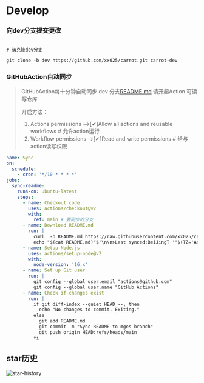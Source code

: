 # Develop

### 向dev分支提交更改


```shell

# 请克隆dev分支

git clone -b dev https://github.com/xx025/carrot.git carrot-dev

```

### GitHubAction自动同步

> GitHubAction每十分钟自动同步 dev 分支[README.md](https://github.com/xx025/carrot/blob/dev/README.md)
> 请开起Action 可读写仓库
>
> 开启方法：
> 1. Actions permissions -->[✔]Allow all actions and reusable workflows # 允许action运行
> 2. Workflow permissions-->[✔]Read and write permissions # 给与action读写权限

```yml
name: Sync
on:
  schedule:
    - cron: '*/10 * * * *'
jobs:
  sync-readme:
    runs-on: ubuntu-latest
    steps:
      - name: Checkout code
        uses: actions/checkout@v2
        with:
          ref: main # 要同步的分支
      - name: Download README.md
        run: |
          curl  -o README.md https://raw.githubusercontent.com/xx025/carrot/dev/README.md
          echo "$(cat README.md)"$'\n\n>Last synced:BeiJingT '"$(TZ='Asia/Shanghai' date +'%Y-%m-%d %H:%M:%S')" > README.md
      - name: Setup Node.js
        uses: actions/setup-node@v2
        with:
          node-version: '16.x'
      - name: Set up Git user
        run: |
          git config --global user.email "actions@github.com"
          git config --global user.name "GitHub Actions"
      - name: Check if changes exist
        run: |
          if git diff-index --quiet HEAD --; then
            echo "No changes to commit. Exiting."
          else
            git add README.md
            git commit -m "Sync README to mges branch"
            git push origin HEAD:refs/heads/main
          fi
```

## star历史

![star-history](https://api.star-history.com/svg?repos=xx025/carrot&type=Timeline)
